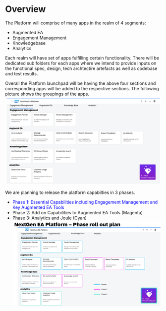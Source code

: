 # Overview

The Platform will comprise of many apps in the realm of 4 segments:
* Augmented EA
* Engagement Management
* Knowledgebase
* Analytics

Each realm will have set of apps fulfilling certain functionality. There will be dedicated sub folders for each apps where we intend to provide inputs on the functional spec, design, tech archtectire artefacts as well as codebase and test results.

Overall the Platform launchpad will be having the above four sections and corresponding apps will be added to the respective sections.
The following picture shows the groupings of the apps.
![Launchpad](https://github.com/I304296/nextgenea/blob/main/images/launchpad.png)

We are planning to release the platform capabilties in 3 phases.
* <span style="color:blue"> Phase 1: Essential Capabilities including Engagement Management and Key Augmented EA Tools </span>
* Phase 2: Add on Capabilities to Augmented EA Tools (Magenta)
* Phase 3: Analytics and Joule (Cyan)
![Resease Scope](https://github.com/I304296/nextgenea/blob/main/images/releasescope.png)

